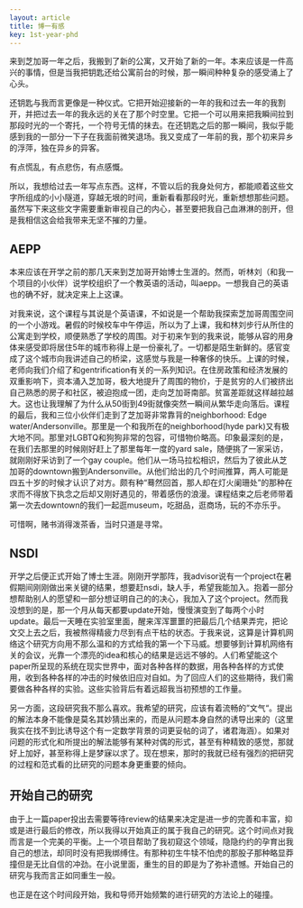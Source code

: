 ```yaml
---
layout: article
title: 博一有感
key: 1st-year-phd
---
```


来到芝加哥一年之后，我搬到了新的公寓，又开始了新的一年。本来应该是一件高兴的事情，但是当我把钥匙还给公寓前台的时候，那一瞬间种种复杂的感受涌上了心头。

还钥匙与我而言更像是一种仪式。它把开始迎接新的一年的我和过去一年的我割开，并把过去一年的我永远的关在了那个时空里。它把一个可以用来把我瞬间拉到那段时光的一个寄托，一个符号无情的抹去。在还钥匙之后的那一瞬间，我似乎能感到我的一部分一下子在我面前微笑退场。我又变成了一年前的我，那个初来异乡的浮萍，独在异乡的异客。

有点慌乱，有点悲伤，有点感慨。

所以，我想给过去一年写点东西。这样，不管以后的我身处何方，都能顺着这些文字所组成的小小隧道，穿越无垠的时间，重新看看那段时光，重新想想那些问题。虽然写下来这些文字需要重新审视自己的内心，甚至要把我自己血淋淋的剖开，但是我相信这会给我带来无坚不摧的力量。

## AEPP

本来应该在开学之前的那几天来到芝加哥开始博士生涯的。然而，听林刘（和我一个项目的小伙伴）说学校组织了一个教英语的活动，叫aepp。一想我自己的英语也的确不好，就决定来上上这课。

对我来说，这个课程与其说是个英语课，不如说是一个帮助我探索芝加哥周围空间的一个小游戏。暑假的时候校车中午停运，所以为了上课，我和林刘步行从所住的公寓走到学校，顺便熟悉了学校的周围。对于初来乍到的我来说，能够从容的用身体来感受即将居住5年的城市称得上是一份豪礼了。一切都是陌生新鲜的。感官变成了这个城市向我讲述自己的桥梁，这感觉与我是一种奢侈的快乐。上课的时候，老师向我们介绍了和gentrification有关的一系列知识。在住房政策和经济发展的双重影响下，资本涌入芝加哥，极大地提升了周围的物价，于是贫穷的人们被挤出自己熟悉的房子和社区，被迫抱成一团，走向芝加哥南部。贫富差距就这样越拉越大。这也让我理解了为什么从50街到49街就像突然一瞬间从繁华走向落后。课程的最后，我和三位小伙伴们走到了芝加哥非常靠背的neighborhood: Edge water/Andersonville。那里是一个和我所在的neighborhood(hyde park)又有极大地不同。那里对LGBTQ和狗狗非常的包容，可惜物价略高。印象最深刻的是，在我们去那里的时候刚好赶上了那里每年一度的yard sale，随便挑了一家采访，就刚刚好采访到了一个gay couple。他们从一场马拉松相识，然后为了彼此从芝加哥的downtown搬到Andersonville。从他们给出的几个时间推算，两人可能是四五十岁的时候才认识了对方。颇有种“蓦然回首，那人却在灯火阑珊处”的那种在求而不得放下执念之后却又刚好遇见的，带着感伤的浪漫。课程结束之后老师带着第一次去downtown的我们一起逛museum，吃甜品，逛商场，玩的不亦乐乎。

可惜啊，赌书消得泼茶香，当时只道是寻常。

## NSDI

开学之后便正式开始了博士生涯。刚刚开学那阵，我advisor说有一个project在暑假期间刚刚做出来关键的结果，想要赶nsdi，缺人手，希望我能加入。抱着一部分想帮助别人的愿望和一部分想证明自己的的决心，我加入了这个project。然而我没想到的是，那一个月从每天都要update开始，慢慢演变到了每两个小时update。最后一天睡在实验室里面，醒来浑浑噩噩的把最后几个结果弄完，把论文交上去之后，我被熬得精疲力尽到有点干枯的状态。于我来说，这算是计算机网络这个研究方向用不那么温和的方式给我的第一个下马威。想要够到计算机网络有关的会议，光靠一个漂亮的idea和核心的结果是远远不够的。人们希望能这个paper所呈现的系统在现实世界中，面对各种各样的数据，用各种各样的方式使用，收到各种各样的冲击的时候依旧应对自如。为了回应人们的这些期待，我们需要做各种各样的实验。这些实验背后有着远超我当初预想的工作量。

另一方面，这段研究我不那么喜欢。我希望的研究，应该有着流畅的”文气“。提出的解法本身不能像是莫名其妙猜出来的，而是从问题本身自然的诱导出来的（这里我实在找不到比诱导这个有一定数学背景的词更妥帖的词了，诸君海涵）。如果对问题的形式化和所提出的解法能够有某种对偶的形式，甚至有种精致的感觉，那就好上加好，甚至称得上是梦寐以求了。现在想来，那时的我就已经有强烈的把研究的过程和范式看的比研究的问题本身更重要的倾向。

## 开始自己的研究

由于上一篇paper投出去需要等待review的结果来决定是进一步的完善和丰富，抑或是进行最后的修改，所以我得以开始真正的属于我自己的研究。这个时间点对我而言是一个完美的平衡。上一个项目帮助了我初窥这个领域，隐隐约约的孕育出我自己的想法，却同时没有把我绑缚住。有那种初生牛犊不怕虎的那股子那种略显莽撞但是无比自信的冲劲。在小说里面，重生的目的即是为了弥补遗憾。开始自己的研究与我而言正如同重生一般。

也正是在这个时间段开始，我和导师开始频繁的进行研究的方法论上的碰撞。